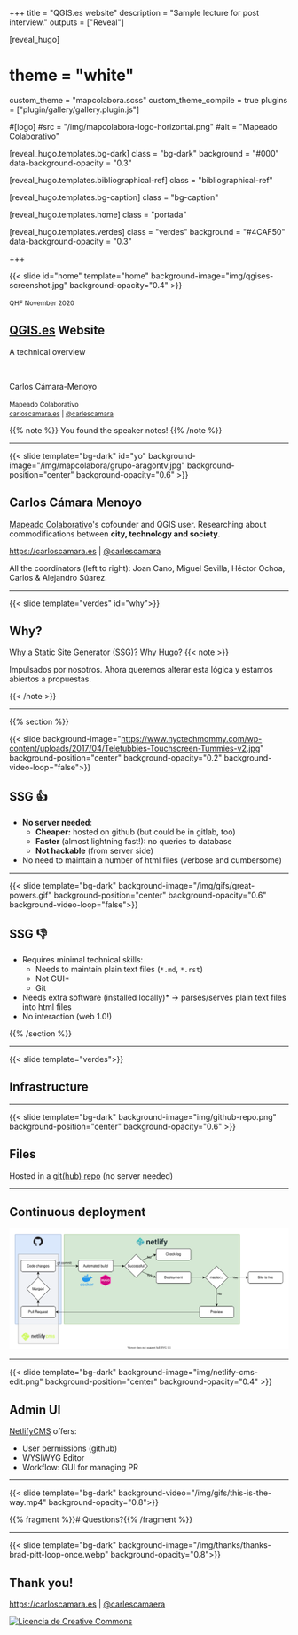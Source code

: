 +++
title = "QGIS.es website"
description = "Sample lecture for post interview."
outputs = ["Reveal"]


[reveal_hugo]
# theme = "white"
custom_theme = "mapcolabora.scss"
custom_theme_compile = true
plugins = ["plugin/gallery/gallery.plugin.js"]

#[logo]
#src = "/img/mapcolabora-logo-horizontal.png"
#alt = "Mapeado Colaborativo"

[reveal_hugo.templates.bg-dark]
class = "bg-dark"
background = "#000"
data-background-opacity = "0.3"

[reveal_hugo.templates.bibliographical-ref]
class = "bibliographical-ref"

[reveal_hugo.templates.bg-caption]
class = "bg-caption"

[reveal_hugo.templates.home]
class = "portada"

[reveal_hugo.templates.verdes]
class = "verdes"
background = "#4CAF50"
data-background-opacity = "0.3"

+++

{{< slide id="home"  template="home" background-image="img/qgises-screenshot.jpg" background-opacity="0.4" >}}

<div class="borders">

<small>QHF November 2020</small>


<h2><a href="https://qgis.es">QGIS.es</a> Website</h2>
<p> A technical overview</p>
</br>

<p>Carlos Cámara-Menoyo</p>

<small>Mapeado Colaborativo<br>
<a href="https://carloscamara.es">carloscamara.es</a> | <a href="https://twitter.com/carlescamara">@carlescamara</a></small>

</div>

{{% note %}}
You found the speaker notes!
{{% /note %}}

---

<!-- {{< slide background-image="/img/sobre-mi.png" background-size="contained">}} -->

{{< slide template="bg-dark" id="yo" background-image="/img/mapcolabora/grupo-aragontv.jpg" background-position="center" background-opacity="0.6" >}}

## Carlos Cámara Menoyo

[Mapeado Colaborativo](https://mapcolabora.org)'s cofounder and QGIS user. Researching about commodifications between **city, technology and society**.


https://carloscamara.es | <i class="fab fa-twitter"></i>[@carlescamara](https://twitter.com/carlescamara)

<div class=bg-caption>All the coordinators (left to right): Joan Cano, Miguel Sevilla, Héctor Ochoa, Carlos & Alejandro Súarez.</div>


---

{{< slide template="verdes" id="why">}}

## Why?

Why a Static Site Generator (SSG)? Why Hugo?
{{< note >}}

Impulsados por nosotros. Ahora queremos alterar esta lógica y estamos abiertos a propuestas.

{{< /note >}}

---

{{% section %}}

{{< slide  background-image="https://www.nyctechmommy.com/wp-content/uploads/2017/04/Teletubbies-Touchscreen-Tummies-v2.jpg" background-position="center" background-opacity="0.2" background-video-loop="false">}} 

<!-- {{< slide  background-image="https://i.pinimg.com/originals/2a/ca/f3/2acaf3443fe63bc4411e16e4c1e69293.jpg" background-position="center" background-opacity="0.2" background-video-loop="false">}}  -->


## SSG 👍

* **No server needed**:
   * **Cheaper:** hosted on github (but could be in gitlab, too)
   * **Faster** (almost lightning fast!): no queries to database
   * **Not hackable** (from server side)
* No need to maintain a number of html files (verbose and cumbersome)

---

{{< slide template="bg-dark" background-image="/img/gifs/great-powers.gif" background-position="center" background-opacity="0.6" background-video-loop="false">}} 

## SSG 👎

* Requires minimal technical skills:
   * Needs to maintain plain text files (`*.md`, `*.rst`)
   * Not GUI*
   * Git
* Needs extra software (installed locally)* -> parses/serves plain text files into html files
* No interaction (web 1.0!)


{{% /section %}}

---

{{< slide template="verdes">}}

## Infrastructure

---

{{< slide template="bg-dark" background-image="img/github-repo.png" background-position="center" background-opacity="0.6" >}}

## Files

Hosted in a [git(hub) repo](https://github.com/qgises/qgis-es) (no server needed)

---

## Continuous deployment


![img/hugo-netlify.drawio](img/hugo-netlify-02.svg)


---

{{< slide template="bg-dark" background-image="img/netlify-cms-edit.png" background-position="center" background-opacity="0.4" >}}

## Admin UI

[NetlifyCMS](https://www.netlifycms.org/) offers:

* User permissions (github)
* WYSIWYG Editor
* Workflow: GUI for managing PR

---

{{< slide template="bg-dark" background-video="/img/gifs/this-is-the-way.mp4" background-opacity="0.8">}}

{{% fragment %}}# Questions?{{% /fragment %}}

---

{{< slide template="bg-dark" background-image="/img/thanks/thanks-brad-pitt-loop-once.webp" background-opacity="0.8">}}

## Thank you!

https://carloscamara.es | [@carlescamaera](https://twitter.com/carlescamara)

<a rel="license" href="http://creativecommons.org/licenses/by-sa/4.0/"><img alt="Licencia de Creative Commons" style="border-width:0" src="https://i.creativecommons.org/l/by-sa/4.0/88x31.png" /></a></small>



